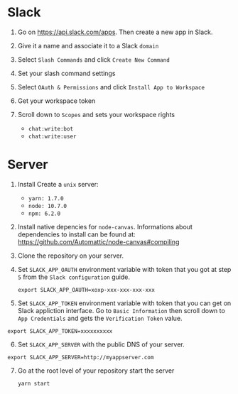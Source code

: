 # Slack

1. Go on https://api.slack.com/apps. Then create a new app in Slack.

2. Give it a name and associate it to a Slack `domain`

3. Select `Slash Commands` and click `Create New Command`

4. Set your slash command settings

5. Select `OAuth & Permissions` and click `Install App to Workspace`

6. Get your workspace token

7. Scroll down to `Scopes` and sets your workspace rights

   - `chat:write:bot`
   - `chat:write:user`

# Server

1. Install
   Create a `unix` server:

   - `yarn: 1.7.0`
   - `node: 10.7.0`
   - `npm: 6.2.0`

2. Install native depencies for `node-canvas`. Informations about dependencies
   to install can be found at:
   https://github.com/Automattic/node-canvas#compiling

3. Clone the repository on your server.

4. Set `SLACK_APP_OAUTH` environment variable with token that you got at
   step `5` from the `Slack configuration` guide.

   ```
   export SLACK_APP_OAUTH=xoxp-xxx-xxx-xxx-xxx
   ```

5. Set `SLACK_APP_TOKEN` environment variable with token that you can get
   on Slack appliction interface. Go to `Basic Information` then scroll
   down to `App Credentials` and gets the `Verification Token` value.

  ```
  export SLACK_APP_TOKEN=xxxxxxxxxx
  ```

6. Set `SLACK_APP_SERVER` with the public DNS of your server.

  ```
  export SLACK_APP_SERVER=http://myappserver.com
  ```

7. Go at the root level of your repository start the server

   ```
   yarn start
   ```
